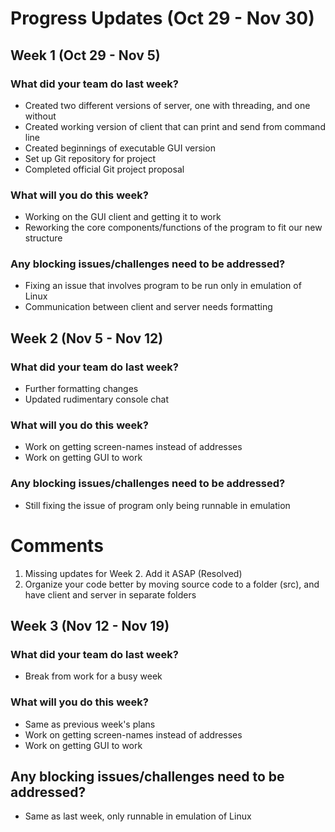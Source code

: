 # Progress Updates (Oct 29 - Nov 30)

## Week 1 (Oct 29 - Nov 5)

### What did your team do last week?
* Created two different versions of server, one with threading, and one without
* Created working version of client that can print and send from command line
* Created beginnings of executable GUI version
* Set up Git repository for project
* Completed official Git project proposal

### What will you do this week?
* Working on the GUI client and getting it to work
* Reworking the core components/functions of the program to fit our new structure

### Any blocking issues/challenges need to be addressed?
* Fixing an issue that involves program to be run only in emulation of Linux
* Communication between client and server needs formatting


## Week 2 (Nov 5 - Nov 12)

### What did your team do last week?
* Further formatting changes
* Updated rudimentary console chat

### What will you do this week?
* Work on getting screen-names instead of addresses
* Work on getting GUI to work

### Any blocking issues/challenges need to be addressed?
* Still fixing the issue of program only being runnable in emulation

# Comments
1. Missing updates for Week 2. Add it ASAP (Resolved)
2. Organize your code better by moving source code to a folder (src), and have client and server in separate folders

## Week 3 (Nov 12 - Nov 19)

### What did your team do last week?
* Break from work for a busy week

### What will you do this week?
* Same as previous week's plans
* Work on getting screen-names instead of addresses
* Work on getting GUI to work

## Any blocking issues/challenges need to be addressed?
* Same as last week, only runnable in emulation of Linux
